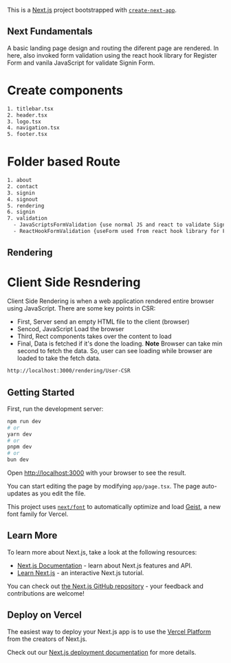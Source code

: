 This is a [Next.js](https://nextjs.org) project bootstrapped with [`create-next-app`](https://nextjs.org/docs/app/api-reference/cli/create-next-app).
## Next Fundamentals
A basic landing page design and routing the diferent page are rendered. In here, also invoked form validation using the react hook library for Register Form and vanila JavaScript for validate Signin Form.
# Create components
```bash
1. titlebar.tsx
2. header.tsx
3. logo.tsx
4. navigation.tsx 
5. footer.tsx 
```
# Folder based Route
```bash
1. about
2. contact
3. signin
4. signout
5. rendering
6. signin
7. validation
  - JavaScriptsFormValidation {use normal JS and react to validate Signin Form}
  - ReactHookFormValidation {useForm used from react hook library for Form validation using for validate Register/Sign out}
```
## Rendering
# Client Side Resndering 
Client Side Rendering is when a web application rendered entire browser using JavaScript. There are some key points in CSR:
  - First, Server send an empty HTML file to the client (browser)
  - Sencod, JavaScript Load the browser
  - Third, Rect components takes over the content to load
  - Final, Data is fetched if it's done the loading.
**Note** Browser can take min second to fetch the data. So, user can see loading while browser are loaded to take the fetch data.
```bash
http://localhost:3000/rendering/User-CSR
```

## Getting Started

First, run the development server:

```bash
npm run dev
# or
yarn dev
# or
pnpm dev
# or
bun dev
```

Open [http://localhost:3000](http://localhost:3000) with your browser to see the result.

You can start editing the page by modifying `app/page.tsx`. The page auto-updates as you edit the file.

This project uses [`next/font`](https://nextjs.org/docs/app/building-your-application/optimizing/fonts) to automatically optimize and load [Geist](https://vercel.com/font), a new font family for Vercel.

## Learn More

To learn more about Next.js, take a look at the following resources:

- [Next.js Documentation](https://nextjs.org/docs) - learn about Next.js features and API.
- [Learn Next.js](https://nextjs.org/learn) - an interactive Next.js tutorial.

You can check out [the Next.js GitHub repository](https://github.com/vercel/next.js) - your feedback and contributions are welcome!

## Deploy on Vercel

The easiest way to deploy your Next.js app is to use the [Vercel Platform](https://vercel.com/new?utm_medium=default-template&filter=next.js&utm_source=create-next-app&utm_campaign=create-next-app-readme) from the creators of Next.js.

Check out our [Next.js deployment documentation](https://nextjs.org/docs/app/building-your-application/deploying) for more details.
